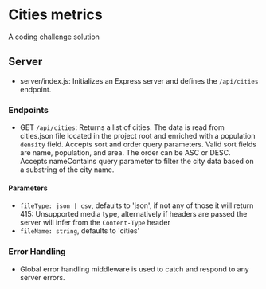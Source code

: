 # Cities metrics

A coding challenge solution

## Server

- server/index.js: Initializes an Express server and defines the `/api/cities` endpoint.

### Endpoints

- GET `/api/cities`: Returns a list of cities. The data is read from cities.json file located in the project root and enriched with a population `density` field. Accepts sort and order query parameters. Valid sort fields are name, population, and area. The order can be ASC or DESC. Accepts nameContains query parameter to filter the city data based on a substring of the city name.

#### Parameters

- `fileType: json | csv`, defaults to 'json', if not any of those it will return 415: Unsupported media type, alternatively if headers are passed the server will infer from the `Content-Type` header
- `fileName: string`, defaults to 'cities'

### Error Handling

- Global error handling middleware is used to catch and respond to any server errors.
